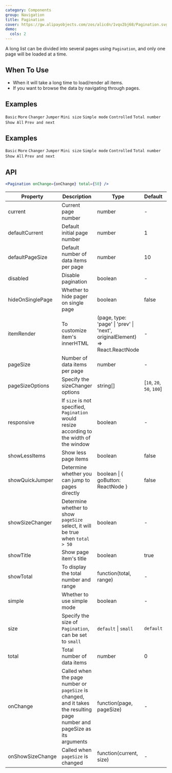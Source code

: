```yaml
---
category: Components
group: Navigation
title: Pagination
cover: https://gw.alipayobjects.com/zos/alicdn/1vqv2bj68/Pagination.svg
demo:
  cols: 2
---
```


A long list can be divided into several pages using `Pagination`, and only one page will be loaded at a time.

## When To Use

- When it will take a long time to load/render all items.
- If you want to browse the data by navigating through pages.

## Examples

<code src="./demo/basic.tsx">Basic</code>
<code src="./demo/more.tsx">More</code>
<code src="./demo/changer.tsx">Changer</code>
<code src="./demo/jump.tsx">Jumper</code>
<code src="./demo/mini.tsx">Mini size</code>
<code src="./demo/simple.tsx">Simple mode</code>
<code src="./demo/controlled.tsx">Controlled</code>
<code src="./demo/total.tsx">Total number</code>
<code src="./demo/all.tsx">Show All</code>
<code src="./demo/itemRender.tsx">Prev and next</code>

## Examples

<code src="./demo/basic.tsx">Basic</code>
<code src="./demo/more.tsx">More</code>
<code src="./demo/changer.tsx">Changer</code>
<code src="./demo/jump.tsx">Jumper</code>
<code src="./demo/mini.tsx">Mini size</code>
<code src="./demo/simple.tsx">Simple mode</code>
<code src="./demo/controlled.tsx">Controlled</code>
<code src="./demo/total.tsx">Total number</code>
<code src="./demo/all.tsx">Show All</code>
<code src="./demo/itemRender.tsx">Prev and next</code>

## API

```jsx
<Pagination onChange={onChange} total={50} />
```

| Property         | Description                                                                                                                | Type                                                                         | Default                    | Version |
| ---------------- | -------------------------------------------------------------------------------------------------------------------------- | ---------------------------------------------------------------------------- | -------------------------- | ------- |
| current          | Current page number                                                                                                        | number                                                                       | -                          |         |
| defaultCurrent   | Default initial page number                                                                                                | number                                                                       | 1                          |         |
| defaultPageSize  | Default number of data items per page                                                                                      | number                                                                       | 10                         |         |
| disabled         | Disable pagination                                                                                                         | boolean                                                                      | -                          |         |
| hideOnSinglePage | Whether to hide pager on single page                                                                                       | boolean                                                                      | false                      |         |
| itemRender       | To customize item's innerHTML                                                                                              | (page, type: 'page' \| 'prev' \| 'next', originalElement) => React.ReactNode | -                          |         |
| pageSize         | Number of data items per page                                                                                              | number                                                                       | -                          |         |
| pageSizeOptions  | Specify the sizeChanger options                                                                                            | string\[]                                                                    | \[`10`, `20`, `50`, `100`] |         |
| responsive       | If `size` is not specified, `Pagination` would resize according to the width of the window                                 | boolean                                                                      | -                          |         |
| showLessItems    | Show less page items                                                                                                       | boolean                                                                      | false                      |         |
| showQuickJumper  | Determine whether you can jump to pages directly                                                                           | boolean \| { goButton: ReactNode }                                           | false                      |         |
| showSizeChanger  | Determine whether to show `pageSize` select, it will be true when `total > 50`                                             | boolean                                                                      | -                          |         |
| showTitle        | Show page item's title                                                                                                     | boolean                                                                      | true                       |         |
| showTotal        | To display the total number and range                                                                                      | function(total, range)                                                       | -                          |         |
| simple           | Whether to use simple mode                                                                                                 | boolean                                                                      | -                          |         |
| size             | Specify the size of `Pagination`, can be set to `small`                                                                    | `default` \| `small`                                                         | `default`                  |         |
| total            | Total number of data items                                                                                                 | number                                                                       | 0                          |         |
| onChange         | Called when the page number or `pageSize` is changed, and it takes the resulting page number and pageSize as its arguments | function(page, pageSize)                                                     | -                          |         |
| onShowSizeChange | Called when `pageSize` is changed                                                                                          | function(current, size)                                                      | -                          |         |
